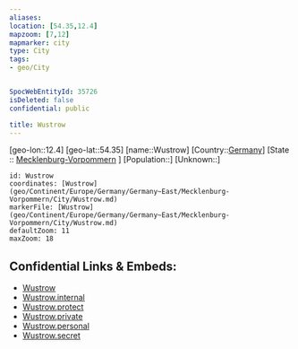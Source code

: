 ```yaml
---
aliases: 
location: [54.35,12.4]
mapzoom: [7,12] 
mapmarker: city 
type: City
tags:
- geo/City


SpocWebEntityId: 35726
isDeleted: false
confidential: public

title: Wustrow
---
```

[geo-lon::12.4]
[geo-lat::54.35]
[name::Wustrow]
[Country::[Germany](geo/Continent/Europe/Germany.md)]
[State :: [Mecklenburg-Vorpommern](geo/Continent/Europe/Germany/Germany~East/Mecklenburg-Vorpommern.md) ]
[Population::]
[Unknown::]


```leaflet
id: Wustrow
coordinates: [Wustrow](geo/Continent/Europe/Germany/Germany~East/Mecklenburg-Vorpommern/City/Wustrow.md)
markerFile: [Wustrow](geo/Continent/Europe/Germany/Germany~East/Mecklenburg-Vorpommern/City/Wustrow.md)
defaultZoom: 11 
maxZoom: 18
```


## Confidential Links & Embeds: 
- [Wustrow](../../../../../../../../_public/geo/Continent/Europe/Germany/Germany~East/Mecklenburg-Vorpommern/City/Wustrow.md) 
- [Wustrow.internal](../../../../../../../../_internal/geo/Continent/Europe/Germany/Germany~East/Mecklenburg-Vorpommern/City/Wustrow.internal.md) 
- [Wustrow.protect](../../../../../../../../_protect/geo/Continent/Europe/Germany/Germany~East/Mecklenburg-Vorpommern/City/Wustrow.protect.md) 
- [Wustrow.private](../../../../../../../../_private/geo/Continent/Europe/Germany/Germany~East/Mecklenburg-Vorpommern/City/Wustrow.private.md) 
- [Wustrow.personal](../../../../../../../../_personal/geo/Continent/Europe/Germany/Germany~East/Mecklenburg-Vorpommern/City/Wustrow.personal.md) 
- [Wustrow.secret](../../../../../../../../_secret/geo/Continent/Europe/Germany/Germany~East/Mecklenburg-Vorpommern/City/Wustrow.secret.md) 
